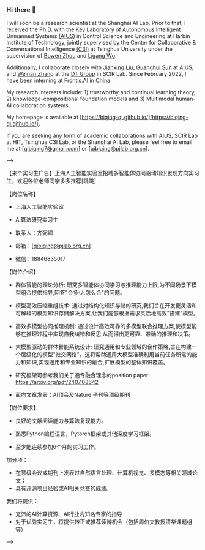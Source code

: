 ### Hi there 👋

<!--
**Biqing-Qi/Biqing-Qi** is a ✨ _special_ ✨ repository because its `README.md` (this file) appears on your GitHub profile.

Here are some ideas to get you started:

- I’m currently working on ...
- 🌱 I’m currently learning ...
- 👯 I’m looking to collaborate on ...
- 🤔 I’m looking for help with ...
- 💬 Ask me about ...
-  How to reach me: ...
- 😄 Pronouns: ...
- ⚡ Fun fact: ...
-->
I will soon be a research scientist at the Shanghai AI Lab. Prior to that, I received the Ph.D. with the Key Laboratory of Autonomous Intelligent Unmanned Systems [(AIUS)](https://aius.hit.edu.cn/12888/list.htm) in Control Science and Engineering at Harbin Institute of Technology, jointly supervised by the Center for Collaborative & Conversational Intelligence [(C3I)](http://c3i.ee.tsinghua.edu.cn/people/) at Tsinghua University under the supervision of [Bowen Zhou](http://web.ee.tsinghua.edu.cn/zhoubowen/zh_CN/index.htm) and [Ligang Wu](https://homepage.hit.edu.cn/wuligang). 

Additionally, I collaborate closely with [Jianxing Liu](https://homepage.hit.edu.cn/jianxingliu), [Guanghui Sun](https://homepage.hit.edu.cn/guanghuisun) at AIUS, and [Weinan Zhang](https://homepage.hit.edu.cn/zhangweinan?lang=zh) at the [DT Group](http://ir.hit.edu.cn/~dt/people/) in SCIR Lab. Since February 2022, I have been interning at Frontis.AI in China.

My research interests include: 1) trustworthy and continual learning theory, 2) knowledge-compositional foundation models and 3) Multimodal human-AI collaboration systems.

My homepage is available at [https://biqing-qi.github.io/](https://biqing-qi.github.io/).

If you are seeking any form of academic collaborations with AIUS, SCIR Lab at HIT, Tsinghua C3I Lab, or the Shanghai AI Lab, please feel free to email me at [qibiqing7@gmail.com] or [qibiqing@pjlab.org.cn].

-->

【来个实习生广告】上海人工智能实验室招聘多智能体协同驱动知识发现方向实习生，欢迎各位老师同学多多推荐[跳跳]

【岗位名称】

- 上海人工智能实验室

- AI算法研究实习生

- 联系人：齐弼卿

- 邮箱：[qibiqing@pjlab.org.cn]

- 微信：18846835017

【岗位介绍】

- 群体智能的理论分析: 研究多智能体协同学习与推理能力上限,为不同场景下模型组合提供指导,回答"合多少,怎么合"的问题。

- 模型高效压缩重组技术: 通过对结构化知识存储的研究,我们旨在开发更灵活和可解释的模型知识存储解决方案,让我们能够根据需求灵活地高效"搭建"模型。

- 高效多模型协同推理机制: 通过设计高效可靠的多模型联合推理方案,使模型能够在推理过程中实现自我纠错和反思,从而得出更可靠、准确的推理和决策。

- 大模型驱动的群体智能系统设计: 研究通用和专业领域的合作策略,旨在构建一个层级化的模型"社交网络"。这将帮助通用大模型准确利用当前任务所需的能力和知识,实现通用和专业知识的融合,扩展模型的整体知识覆盖。

- 研究框架可参考我们关于通专融合理念的position paper https://arxiv.org/pdf/2407.08642

- 面向文章发表：AI顶会及Nature 子刊等顶级期刊

【岗位要求】

- 良好的文献阅读能力与算法复现能力。

- 熟悉Python编程语言，Pytorch框架或其他深度学习框架。

- 至少能连续参加6个月的实习工作。

加分项：

- 在顶级会议或期刊上发表过自然语言处理、计算机视觉、多模态等相关领域论文；
- 具有开源项目经验或AI相关竞赛的成绩。

我们将提供：

-  充沛的AI计算资源、AI行业内知名专家的指导
-  对于优秀实习生，将提供转正或推荐读博机会（包括周伯文教授清华课题组等）

-->
<!--
### 📎 Homepages

### 🔥 News

### 💻 Recent Papers

#### 📫 Trustworthy machine learing 

#### 😄 Continual machine Learing 

#### 🌱 Long Sequence Modeling

#### 💬 Multimodal human-AI Collaboration systems
-->
